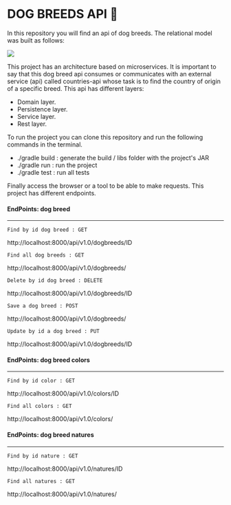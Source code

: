 # DOG BREEDS API  🐶
In this repository you will find an api of dog breeds. The relational model was built as follows:

![](./DOG_BREE_API_MER.png)  

This project has an architecture based on microservices. It is important to say that this dog breed api consumes or communicates with an external service (api) called countries-api whose task is to find the country of origin of a specific breed. This api has different layers: 

- Domain layer.
- Persistence layer.
- Service layer.
- Rest layer.  

To run the project you can clone this repository and run the following commands in the terminal.  

 - ./gradle build : generate the build / libs folder with the project's JAR
 - ./gradle run : run the project
 - ./gradle test : run all tests

Finally access the browser or a tool to be able to make requests. This project has different endpoints.

#### EndPoints: dog breed 

--- 

    Find by id dog breed : GET

 http://localhost:8000/api/v1.0/dogbreeds/ID

    Find all dog breeds : GET

http://localhost:8000/api/v1.0/dogbreeds/ 

    Delete by id dog breed : DELETE

http://localhost:8000/api/v1.0/dogbreeds/ID

    Save a dog breed : POST

http://localhost:8000/api/v1.0/dogbreeds/ 

    Update by id a dog breed : PUT

http://localhost:8000/api/v1.0/dogbreeds/ID 

#### EndPoints: dog breed colors

--- 

    Find by id color : GET

http://localhost:8000/api/v1.0/colors/ID

    Find all colors : GET

http://localhost:8000/api/v1.0/colors/ 

#### EndPoints: dog breed natures

--- 

    Find by id nature : GET

http://localhost:8000/api/v1.0/natures/ID

    Find all natures : GET

http://localhost:8000/api/v1.0/natures/ 







